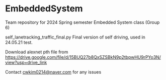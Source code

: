 # EmbeddedSystem
Team repository for 2024 Spring semester Embedded System class (Group 6)

self_lanetracking_traffic_final.py
Final version of self driving, used in 24.05.21 test.

Download alexnet pth file from
https://drive.google.com/file/d/15BUQ27b8QxSZSBkN9p2tbpwHU9rPYo3N/view?usp=drive_link

Contact cwkim0214@naver.com for any issues
